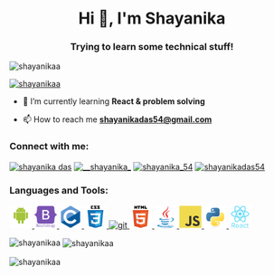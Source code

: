 <h1 align="center">Hi 👋, I'm Shayanika </h1>
<h3 align="center">Trying to learn some technical stuff!</h3>

<p align="left"> <img src="https://komarev.com/ghpvc/?username=shayanikaa&label=Profile%20views&color=0e75b6&style=flat" alt="shayanikaa" /> </p>

<p align="left"> <a href="https://github.com/ryo-ma/github-profile-trophy"><img src="https://github-profile-trophy.vercel.app/?username=shayanikaa" alt="shayanikaa" /></a> </p>

- 🌱 I’m currently learning **React & problem solving**

- 📫 How to reach me **shayanikadas54@gmail.com**

<h3 align="left">Connect with me:</h3>
<p align="left">
<a href="https://linkedin.com/in/shayanika das" target="blank"><img align="center" src="https://raw.githubusercontent.com/rahuldkjain/github-profile-readme-generator/master/src/images/icons/Social/linked-in-alt.svg" alt="shayanika das" height="30" width="40" /></a>
<a href="https://instagram.com/__shayanika_" target="blank"><img align="center" src="https://raw.githubusercontent.com/rahuldkjain/github-profile-readme-generator/master/src/images/icons/Social/instagram.svg" alt="__shayanika_" height="30" width="40" /></a>
<a href="https://www.codechef.com/users/shayanika_54" target="blank"><img align="center" src="https://cdn.jsdelivr.net/npm/simple-icons@3.1.0/icons/codechef.svg" alt="shayanika_54" height="30" width="40" /></a>
<a href="https://www.hackerrank.com/shayanikadas54" target="blank"><img align="center" src="https://raw.githubusercontent.com/rahuldkjain/github-profile-readme-generator/master/src/images/icons/Social/hackerrank.svg" alt="shayanikadas54" height="30" width="40" /></a>
</p>

<h3 align="left">Languages and Tools:</h3>
<p align="left"> <a href="https://developer.android.com" target="_blank" rel="noreferrer"> <img src="https://raw.githubusercontent.com/devicons/devicon/master/icons/android/android-original-wordmark.svg" alt="android" width="40" height="40"/> </a> <a href="https://getbootstrap.com" target="_blank" rel="noreferrer"> <img src="https://raw.githubusercontent.com/devicons/devicon/master/icons/bootstrap/bootstrap-plain-wordmark.svg" alt="bootstrap" width="40" height="40"/> </a> <a href="https://www.cprogramming.com/" target="_blank" rel="noreferrer"> <img src="https://raw.githubusercontent.com/devicons/devicon/master/icons/c/c-original.svg" alt="c" width="40" height="40"/> </a> <a href="https://www.w3schools.com/css/" target="_blank" rel="noreferrer"> <img src="https://raw.githubusercontent.com/devicons/devicon/master/icons/css3/css3-original-wordmark.svg" alt="css3" width="40" height="40"/> </a> <a href="https://git-scm.com/" target="_blank" rel="noreferrer"> <img src="https://www.vectorlogo.zone/logos/git-scm/git-scm-icon.svg" alt="git" width="40" height="40"/> </a> <a href="https://www.w3.org/html/" target="_blank" rel="noreferrer"> <img src="https://raw.githubusercontent.com/devicons/devicon/master/icons/html5/html5-original-wordmark.svg" alt="html5" width="40" height="40"/> </a> <a href="https://www.java.com" target="_blank" rel="noreferrer"> <img src="https://raw.githubusercontent.com/devicons/devicon/master/icons/java/java-original.svg" alt="java" width="40" height="40"/> </a> <a href="https://developer.mozilla.org/en-US/docs/Web/JavaScript" target="_blank" rel="noreferrer"> <img src="https://raw.githubusercontent.com/devicons/devicon/master/icons/javascript/javascript-original.svg" alt="javascript" width="40" height="40"/> </a> <a href="https://www.python.org" target="_blank" rel="noreferrer"> <img src="https://raw.githubusercontent.com/devicons/devicon/master/icons/python/python-original.svg" alt="python" width="40" height="40"/> </a> <a href="https://reactjs.org/" target="_blank" rel="noreferrer"> <img src="https://raw.githubusercontent.com/devicons/devicon/master/icons/react/react-original-wordmark.svg" alt="react" width="40" height="40"/> </a> </p>

<p><img align="left" src="https://github-readme-stats.vercel.app/api/top-langs?username=shayanikaa&show_icons=true&locale=en&layout=compact" alt="shayanikaa" /></p>

<p>&nbsp;<img align="center" src="https://github-readme-stats.vercel.app/api?username=shayanikaa&show_icons=true&locale=en" alt="shayanikaa" /></p>

<p><img align="center" src="https://github-readme-streak-stats.herokuapp.com/?user=shayanikaa&" alt="shayanikaa" /></p>
